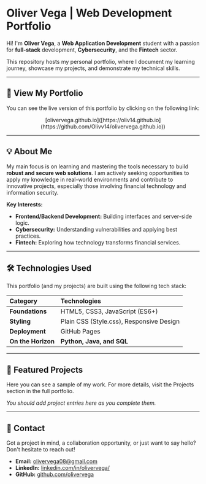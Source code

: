 # Oliver Vega | Web Development Portfolio

Hi! I'm **Oliver Vega**, a **Web Application Development** student with a passion for **full-stack** development, **Cybersecurity**, and the **Fintech** sector.

This repository hosts my personal portfolio, where I document my learning journey, showcase my projects, and demonstrate my technical skills.

---

## 🚀 View My Portfolio

You can see the live version of this portfolio by clicking on the following link:

$$\text{[olivervega.github.io]([https://oliv14.github.io](https://github.com/Olivv14/olivervega.github.io))}$$

---

## 💡 About Me

My main focus is on learning and mastering the tools necessary to build **robust and secure web solutions**. I am actively seeking opportunities to apply my knowledge in real-world environments and contribute to innovative projects, especially those involving financial technology and information security.

**Key Interests:**
* **Frontend/Backend Development:** Building interfaces and server-side logic.
* **Cybersecurity:** Understanding vulnerabilities and applying best practices.
* **Fintech:** Exploring how technology transforms financial services.

---

## 🛠️ Technologies Used

This portfolio (and my projects) are built using the following tech stack:

| Category | Technologies |
| :--- | :--- |
| **Foundations** | HTML5, CSS3, JavaScript (ES6+) |
| **Styling** | Plain CSS (Style.css), Responsive Design |
| **Deployment** | GitHub Pages |
| **On the Horizon** | **Python, Java, and SQL** |

---

## 📂 Featured Projects

Here you can see a sample of my work. For more details, visit the Projects section in the full portfolio.

*You should add project entries here as you complete them.*

---

## 🤝 Contact

Got a project in mind, a collaboration opportunity, or just want to say hello? Don't hesitate to reach out!

* **Email:** [olivervega08@gmail.com](mailto:olivervega08@gmail.com)
* **LinkedIn:** [linkedin.com/in/olivervega/](https://www.linkedin.com/in/olivervega/) 
* **GitHub:** [github.com/olivervega](https://github.com/olivervega) 
